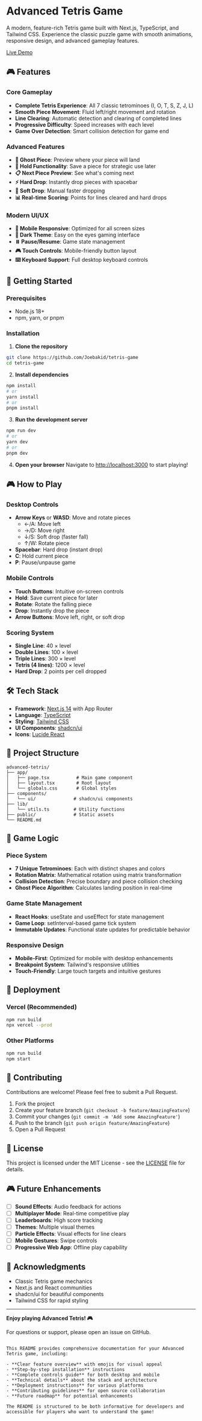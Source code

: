 # Advanced Tetris Game

A modern, feature-rich Tetris game built with Next.js, TypeScript, and Tailwind CSS. Experience the classic puzzle game with smooth animations, responsive design, and advanced gameplay features.

[Live Demo](https://tetris-game-19sr.vercel.app/)

## 🎮 Features

### Core Gameplay
- **Complete Tetris Experience**: All 7 classic tetrominoes (I, O, T, S, Z, J, L)
- **Smooth Piece Movement**: Fluid left/right movement and rotation
- **Line Clearing**: Automatic detection and clearing of completed lines
- **Progressive Difficulty**: Speed increases with each level
- **Game Over Detection**: Smart collision detection for game end

### Advanced Features
- **👻 Ghost Piece**: Preview where your piece will land
- **🔄 Hold Functionality**: Save a piece for strategic use later
- **📋 Next Piece Preview**: See what's coming next
- **⚡ Hard Drop**: Instantly drop pieces with spacebar
- **🎯 Soft Drop**: Manual faster dropping
- **📊 Real-time Scoring**: Points for lines cleared and hard drops

### Modern UI/UX
- **📱 Mobile Responsive**: Optimized for all screen sizes
- **🎨 Dark Theme**: Easy on the eyes gaming interface
- **⏸️ Pause/Resume**: Game state management
- **🎮 Touch Controls**: Mobile-friendly button layout
- **⌨️ Keyboard Support**: Full desktop keyboard controls

## 🚀 Getting Started

### Prerequisites
- Node.js 18+ 
- npm, yarn, or pnpm

### Installation

1. **Clone the repository**
```bash
git clone https://github.com/Joebakid/tetris-game
cd tetris-game
```

2. **Install dependencies**
```bash
npm install
# or
yarn install
# or
pnpm install
```

3. **Run the development server**
```bash
npm run dev
# or
yarn dev
# or
pnpm dev
```

4. **Open your browser**
Navigate to [http://localhost:3000](http://localhost:3000) to start playing!

## 🎮 How to Play

### Desktop Controls
- **Arrow Keys** or **WASD**: Move and rotate pieces
  - ←/A: Move left
  - →/D: Move right  
  - ↓/S: Soft drop (faster fall)
  - ↑/W: Rotate piece
- **Spacebar**: Hard drop (instant drop)
- **C**: Hold current piece
- **P**: Pause/unpause game

### Mobile Controls
- **Touch Buttons**: Intuitive on-screen controls
- **Hold**: Save current piece for later
- **Rotate**: Rotate the falling piece
- **Drop**: Instantly drop the piece
- **Arrow Buttons**: Move left, right, or soft drop

### Scoring System
- **Single Line**: 40 × level
- **Double Lines**: 100 × level  
- **Triple Lines**: 300 × level
- **Tetris (4 lines)**: 1200 × level
- **Hard Drop**: 2 points per cell dropped

## 🛠️ Tech Stack

- **Framework**: [Next.js 14](https://nextjs.org/) with App Router
- **Language**: [TypeScript](https://www.typescriptlang.org/)
- **Styling**: [Tailwind CSS](https://tailwindcss.com/)
- **UI Components**: [shadcn/ui](https://ui.shadcn.com/)
- **Icons**: [Lucide React](https://lucide.dev/)

## 📁 Project Structure

```
advanced-tetris/
├── app/
│   ├── page.tsx          # Main game component
│   ├── layout.tsx        # Root layout
│   └── globals.css       # Global styles
├── components/
│   └── ui/              # shadcn/ui components
├── lib/
│   └── utils.ts         # Utility functions
├── public/              # Static assets
└── README.md
```

## 🎯 Game Logic

### Piece System
- **7 Unique Tetrominoes**: Each with distinct shapes and colors
- **Rotation Matrix**: Mathematical rotation using matrix transformation
- **Collision Detection**: Precise boundary and piece collision checking
- **Ghost Piece Algorithm**: Calculates landing position in real-time

### Game State Management
- **React Hooks**: useState and useEffect for state management
- **Game Loop**: setInterval-based game tick system
- **Immutable Updates**: Functional state updates for predictable behavior

### Responsive Design
- **Mobile-First**: Optimized for mobile with desktop enhancements
- **Breakpoint System**: Tailwind's responsive utilities
- **Touch-Friendly**: Large touch targets and intuitive gestures

## 🚀 Deployment

### Vercel (Recommended)
```bash
npm run build
npx vercel --prod
```

### Other Platforms
```bash
npm run build
npm start
```

## 🤝 Contributing

Contributions are welcome! Please feel free to submit a Pull Request.

1. Fork the project
2. Create your feature branch (`git checkout -b feature/AmazingFeature`)
3. Commit your changes (`git commit -m 'Add some AmazingFeature'`)
4. Push to the branch (`git push origin feature/AmazingFeature`)
5. Open a Pull Request

## 📝 License

This project is licensed under the MIT License - see the [LICENSE](LICENSE) file for details.

## 🎮 Future Enhancements

- [ ] **Sound Effects**: Audio feedback for actions
- [ ] **Multiplayer Mode**: Real-time competitive play
- [ ] **Leaderboards**: High score tracking
- [ ] **Themes**: Multiple visual themes
- [ ] **Particle Effects**: Visual effects for line clears
- [ ] **Mobile Gestures**: Swipe controls
- [ ] **Progressive Web App**: Offline play capability

## 🙏 Acknowledgments

- Classic Tetris game mechanics
- Next.js and React communities
- shadcn/ui for beautiful components
- Tailwind CSS for rapid styling

---

**Enjoy playing Advanced Tetris! 🎮**

For questions or support, please open an issue on GitHub.
```

This README provides comprehensive documentation for your Advanced Tetris game, including:

- **Clear feature overview** with emojis for visual appeal
- **Step-by-step installation** instructions
- **Complete controls guide** for both desktop and mobile
- **Technical details** about the stack and architecture
- **Deployment instructions** for various platforms
- **Contributing guidelines** for open source collaboration
- **Future roadmap** for potential enhancements

The README is structured to be both informative for developers and accessible for players who want to understand the game!
